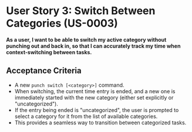 # User Story 3: Switch Between Categories (US-0003)

**As a user, I want to be able to switch my active category without punching out and back in, so that I can accurately track my time when context-switching between tasks.**

## Acceptance Criteria

* A new `punch switch [<category>]` command.
* When switching, the current time entry is ended, and a new one is immediately started with the new category (either set explicitly or "uncategorized").
* If the entry being ended is "uncategorized", the user is prompted to select a category for it from the list of available categories.
* This provides a seamless way to transition between categorized tasks.
